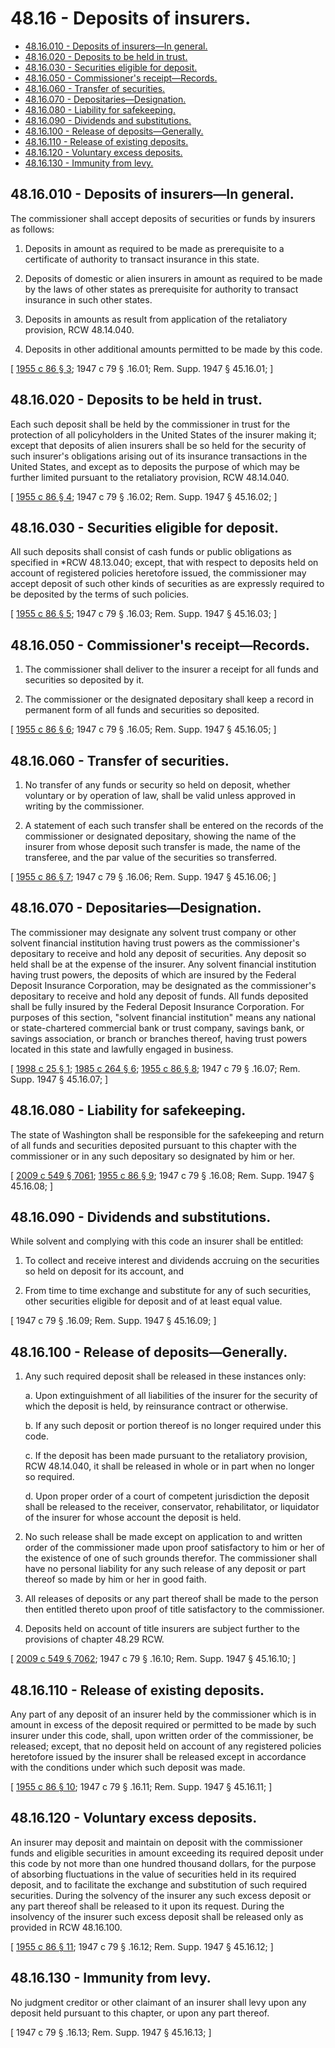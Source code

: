 # 48.16 - Deposits of insurers.
* [48.16.010 - Deposits of insurers—In general.](#4816010---deposits-of-insurersin-general)
* [48.16.020 - Deposits to be held in trust.](#4816020---deposits-to-be-held-in-trust)
* [48.16.030 - Securities eligible for deposit.](#4816030---securities-eligible-for-deposit)
* [48.16.050 - Commissioner's receipt—Records.](#4816050---commissioners-receiptrecords)
* [48.16.060 - Transfer of securities.](#4816060---transfer-of-securities)
* [48.16.070 - Depositaries—Designation.](#4816070---depositariesdesignation)
* [48.16.080 - Liability for safekeeping.](#4816080---liability-for-safekeeping)
* [48.16.090 - Dividends and substitutions.](#4816090---dividends-and-substitutions)
* [48.16.100 - Release of deposits—Generally.](#4816100---release-of-depositsgenerally)
* [48.16.110 - Release of existing deposits.](#4816110---release-of-existing-deposits)
* [48.16.120 - Voluntary excess deposits.](#4816120---voluntary-excess-deposits)
* [48.16.130 - Immunity from levy.](#4816130---immunity-from-levy)
## 48.16.010 - Deposits of insurers—In general.
The commissioner shall accept deposits of securities or funds by insurers as follows:

1. Deposits in amount as required to be made as prerequisite to a certificate of authority to transact insurance in this state.

2. Deposits of domestic or alien insurers in amount as required to be made by the laws of other states as prerequisite for authority to transact insurance in such other states.

3. Deposits in amounts as result from application of the retaliatory provision, RCW 48.14.040.

4. Deposits in other additional amounts permitted to be made by this code.

\[ [1955 c 86 § 3](http://leg.wa.gov/CodeReviser/documents/sessionlaw/1955c86.pdf?cite=1955%20c%2086%20§%203); 1947 c 79 § .16.01; Rem. Supp. 1947 § 45.16.01; \]

## 48.16.020 - Deposits to be held in trust.
Each such deposit shall be held by the commissioner in trust for the protection of all policyholders in the United States of the insurer making it; except that deposits of alien insurers shall be so held for the security of such insurer's obligations arising out of its insurance transactions in the United States, and except as to deposits the purpose of which may be further limited pursuant to the retaliatory provision, RCW 48.14.040.

\[ [1955 c 86 § 4](http://leg.wa.gov/CodeReviser/documents/sessionlaw/1955c86.pdf?cite=1955%20c%2086%20§%204); 1947 c 79 § .16.02; Rem. Supp. 1947 § 45.16.02; \]

## 48.16.030 - Securities eligible for deposit.
All such deposits shall consist of cash funds or public obligations as specified in *RCW 48.13.040; except, that with respect to deposits held on account of registered policies heretofore issued, the commissioner may accept deposit of such other kinds of securities as are expressly required to be deposited by the terms of such policies.

\[ [1955 c 86 § 5](http://leg.wa.gov/CodeReviser/documents/sessionlaw/1955c86.pdf?cite=1955%20c%2086%20§%205); 1947 c 79 § .16.03; Rem. Supp. 1947 § 45.16.03; \]

## 48.16.050 - Commissioner's receipt—Records.
1. The commissioner shall deliver to the insurer a receipt for all funds and securities so deposited by it.

2. The commissioner or the designated depositary shall keep a record in permanent form of all funds and securities so deposited.

\[ [1955 c 86 § 6](http://leg.wa.gov/CodeReviser/documents/sessionlaw/1955c86.pdf?cite=1955%20c%2086%20§%206); 1947 c 79 § .16.05; Rem. Supp. 1947 § 45.16.05; \]

## 48.16.060 - Transfer of securities.
1. No transfer of any funds or security so held on deposit, whether voluntary or by operation of law, shall be valid unless approved in writing by the commissioner.

2. A statement of each such transfer shall be entered on the records of the commissioner or designated depositary, showing the name of the insurer from whose deposit such transfer is made, the name of the transferee, and the par value of the securities so transferred.

\[ [1955 c 86 § 7](http://leg.wa.gov/CodeReviser/documents/sessionlaw/1955c86.pdf?cite=1955%20c%2086%20§%207); 1947 c 79 § .16.06; Rem. Supp. 1947 § 45.16.06; \]

## 48.16.070 - Depositaries—Designation.
The commissioner may designate any solvent trust company or other solvent financial institution having trust powers as the commissioner's depositary to receive and hold any deposit of securities. Any deposit so held shall be at the expense of the insurer. Any solvent financial institution having trust powers, the deposits of which are insured by the Federal Deposit Insurance Corporation, may be designated as the commissioner's depositary to receive and hold any deposit of funds. All funds deposited shall be fully insured by the Federal Deposit Insurance Corporation. For purposes of this section, "solvent financial institution" means any national or state-chartered commercial bank or trust company, savings bank, or savings association, or branch or branches thereof, having trust powers located in this state and lawfully engaged in business.

\[ [1998 c 25 § 1](http://lawfilesext.leg.wa.gov/biennium/1997-98/Pdf/Bills/Session%20Laws/House/2144.SL.pdf?cite=1998%20c%2025%20§%201); [1985 c 264 § 6](http://leg.wa.gov/CodeReviser/documents/sessionlaw/1985c264.pdf?cite=1985%20c%20264%20§%206); [1955 c 86 § 8](http://leg.wa.gov/CodeReviser/documents/sessionlaw/1955c86.pdf?cite=1955%20c%2086%20§%208); 1947 c 79 § .16.07; Rem. Supp. 1947 § 45.16.07; \]

## 48.16.080 - Liability for safekeeping.
The state of Washington shall be responsible for the safekeeping and return of all funds and securities deposited pursuant to this chapter with the commissioner or in any such depositary so designated by him or her.

\[ [2009 c 549 § 7061](http://lawfilesext.leg.wa.gov/biennium/2009-10/Pdf/Bills/Session%20Laws/Senate/5038.SL.pdf?cite=2009%20c%20549%20§%207061); [1955 c 86 § 9](http://leg.wa.gov/CodeReviser/documents/sessionlaw/1955c86.pdf?cite=1955%20c%2086%20§%209); 1947 c 79 § .16.08; Rem. Supp. 1947 § 45.16.08; \]

## 48.16.090 - Dividends and substitutions.
While solvent and complying with this code an insurer shall be entitled:

1. To collect and receive interest and dividends accruing on the securities so held on deposit for its account, and

2. From time to time exchange and substitute for any of such securities, other securities eligible for deposit and of at least equal value.

\[ 1947 c 79 § .16.09; Rem. Supp. 1947 § 45.16.09; \]

## 48.16.100 - Release of deposits—Generally.
1. Any such required deposit shall be released in these instances only:

   a. Upon extinguishment of all liabilities of the insurer for the security of which the deposit is held, by reinsurance contract or otherwise.

   b. If any such deposit or portion thereof is no longer required under this code.

   c. If the deposit has been made pursuant to the retaliatory provision, RCW 48.14.040, it shall be released in whole or in part when no longer so required.

   d. Upon proper order of a court of competent jurisdiction the deposit shall be released to the receiver, conservator, rehabilitator, or liquidator of the insurer for whose account the deposit is held.

2. No such release shall be made except on application to and written order of the commissioner made upon proof satisfactory to him or her of the existence of one of such grounds therefor. The commissioner shall have no personal liability for any such release of any deposit or part thereof so made by him or her in good faith.

3. All releases of deposits or any part thereof shall be made to the person then entitled thereto upon proof of title satisfactory to the commissioner.

4. Deposits held on account of title insurers are subject further to the provisions of chapter 48.29 RCW.

\[ [2009 c 549 § 7062](http://lawfilesext.leg.wa.gov/biennium/2009-10/Pdf/Bills/Session%20Laws/Senate/5038.SL.pdf?cite=2009%20c%20549%20§%207062); 1947 c 79 § .16.10; Rem. Supp. 1947 § 45.16.10; \]

## 48.16.110 - Release of existing deposits.
Any part of any deposit of an insurer held by the commissioner which is in amount in excess of the deposit required or permitted to be made by such insurer under this code, shall, upon written order of the commissioner, be released; except, that no deposit held on account of any registered policies heretofore issued by the insurer shall be released except in accordance with the conditions under which such deposit was made.

\[ [1955 c 86 § 10](http://leg.wa.gov/CodeReviser/documents/sessionlaw/1955c86.pdf?cite=1955%20c%2086%20§%2010); 1947 c 79 § .16.11; Rem. Supp. 1947 § 45.16.11; \]

## 48.16.120 - Voluntary excess deposits.
An insurer may deposit and maintain on deposit with the commissioner funds and eligible securities in amount exceeding its required deposit under this code by not more than one hundred thousand dollars, for the purpose of absorbing fluctuations in the value of securities held in its required deposit, and to facilitate the exchange and substitution of such required securities. During the solvency of the insurer any such excess deposit or any part thereof shall be released to it upon its request. During the insolvency of the insurer such excess deposit shall be released only as provided in RCW 48.16.100.

\[ [1955 c 86 § 11](http://leg.wa.gov/CodeReviser/documents/sessionlaw/1955c86.pdf?cite=1955%20c%2086%20§%2011); 1947 c 79 § .16.12; Rem. Supp. 1947 § 45.16.12; \]

## 48.16.130 - Immunity from levy.
No judgment creditor or other claimant of an insurer shall levy upon any deposit held pursuant to this chapter, or upon any part thereof.

\[ 1947 c 79 § .16.13; Rem. Supp. 1947 § 45.16.13; \]

